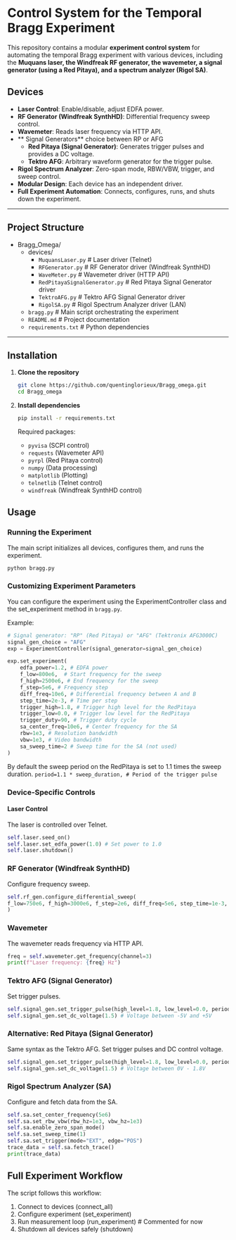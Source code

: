 # Control System for the Temporal Bragg Experiment

This repository contains a modular **experiment control system** for automating the temporal Bragg experiment with various devices, including the **Muquans laser, the Windfreak RF generator, the wavemeter, a signal generator (using a Red Pitaya), and a spectrum analyzer (Rigol SA)**.

## **Devices**

- **Laser Control**: Enable/disable, adjust EDFA power.
- **RF Generator (Windfreak SynthHD)**: Differential frequency sweep control.
- **Wavemeter**: Reads laser frequency via HTTP API.
- ** Signal Generators** choice between RP or AFG
  - **Red Pitaya (Signal Generator)**: Generates trigger pulses and provides a DC voltage.
  - **Tektro AFG**: Arbitrary waveform generator for the trigger pulse.
- **Rigol Spectrum Analyzer**: Zero-span mode, RBW/VBW, trigger, and sweep control.
- **Modular Design**: Each device has an independent driver.
- **Full Experiment Automation**: Connects, configures, runs, and shuts down the experiment.

---

## **Project Structure**

- Bragg_Omega/
  - devices/
    - `MuquansLaser.py` # Laser driver (Telnet)
    - `RFGenerator.py` # RF Generator driver (Windfreak SynthHD)
    - `WaveMeter.py` # Wavemeter driver (HTTP API)
    - `RedPitayaSignalGenerator.py` # Red Pitaya Signal Generator driver
    - `TektroAFG.py` # Tektro AFG Signal Generator driver
    - `RigolSA.py` # Rigol Spectrum Analyzer driver (LAN)
  - `bragg.py` # Main script orchestrating the experiment
  - `README.md` # Project documentation
  - `requirements.txt` # Python dependencies

---

## **Installation**

1. **Clone the repository**

   ```bash
   git clone https://github.com/quentinglorieux/Bragg_omega.git
   cd Bragg_omega
   ```

2. **Install dependencies**

   ```bash
   pip install -r requirements.txt
   ```

   Required packages:

   - `pyvisa` (SCPI control)
   - `requests` (Wavemeter API)
   - `pyrpl` (Red Pitaya control)
   - `numpy` (Data processing)
   - `matplotlib` (Plotting)
   - `telnetlib` (Telnet control)
   - `windfreak` (Windfreak SynthHD control)

## Usage

### Running the Experiment

The main script initializes all devices, configures them, and runs the experiment.

```bash
python bragg.py
```

### Customizing Experiment Parameters

You can configure the experiment using the ExperimentController class and the set_experiment method in `bragg.py`.

Example:

```python
# Signal generator: "RP" (Red Pitaya) or "AFG" (Tektronix AFG3000C)
signal_gen_choice = "AFG"
exp = ExperimentController(signal_generator=signal_gen_choice)

exp.set_experiment(
    edfa_power=1.2, # EDFA power
    f_low=800e6,  # Start frequency for the sweep
    f_high=2500e6, # End frequency for the sweep
    f_step=5e6, # Frequency step
    diff_freq=10e6, # Differential frequency between A and B
    step_time=2e-3, # Time per step
    trigger_high=1.8, # Trigger high level for the RedPitaya
    trigger_low=0.0, # Trigger low level for the RedPitaya
    trigger_duty=90, # Trigger duty cycle
    sa_center_freq=10e6, # Center frequency for the SA
    rbw=1e3, # Resolution bandwidth
    vbw=1e3, # Video bandwidth
    sa_sweep_time=2 # Sweep time for the SA (not used)
)
```

By default the sweep period on the RedPitaya is set to 1.1 times the sweep duration.
`period=1.1 * sweep_duration, # Period of the trigger pulse`

### Device-Specific Controls

#### Laser Control

The laser is controlled over Telnet.

```python
self.laser.seed_on()
self.laser.set_edfa_power(1.0) # Set power to 1.0
self.laser.shutdown()
```

### RF Generator (Windfreak SynthHD)

Configure frequency sweep.

```python
self.rf_gen.configure_differential_sweep(
f_low=750e6, f_high=3000e6, f_step=2e6, diff_freq=5e6, step_time=1e-3, trigger_mode="full_sweep"
)
```

### Wavemeter

The wavemeter reads frequency via HTTP API.

```python
freq = self.wavemeter.get_frequency(channel=3)
print(f"Laser frequency: {freq} Hz")
```

### Tektro AFG (Signal Generator)

Set trigger pulses.

```python
self.signal_gen.set_trigger_pulse(high_level=1.8, low_level=0.0, period=1e-3, duty_cycle=50)
self.signal_gen.set_dc_voltage(1.5) # Voltage between -5V and +5V
```

### Alternative: Red Pitaya (Signal Generator)
Same syntax as the Tektro AFG.
Set trigger pulses and DC control voltage.

```python
self.signal_gen.set_trigger_pulse(high_level=1.8, low_level=0.0, period=1e-3, duty_cycle=50)
self.signal_gen.set_dc_voltage(1.5) # Voltage between 0V - 1.8V
```

### Rigol Spectrum Analyzer (SA)

Configure and fetch data from the SA.

```python
self.sa.set_center_frequency(5e6)
self.sa.set_rbw_vbw(rbw_hz=1e3, vbw_hz=1e3)
self.sa.enable_zero_span_mode()
self.sa.set_sweep_time(1)
self.sa.set_trigger(mode="EXT", edge="POS")
trace_data = self.sa.fetch_trace()
print(trace_data)
```

## Full Experiment Workflow

The script follows this workflow:

1. Connect to devices (connect_all)
2. Configure experiment (set_experiment)
3. Run measurement loop (run_experiment) # Commented for now
4. Shutdown all devices safely (shutdown)
